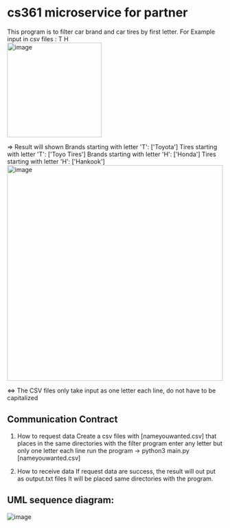 # cs361 microservice for partner

This program is to filter car brand and car tires by first letter.
For Example input in csv files :
T
H<br>
<img width="220" alt="image" src="https://github.com/yangcan1/cs361/assets/107888129/2f9e10a6-d57b-4211-a87a-bc52828aaadb">

=> Result will shown 
Brands starting with letter 'T': ['Toyota']
Tires starting with letter 'T': ['Toyo Tires']
Brands starting with letter 'H': ['Honda']
Tires starting with letter 'H': ['Hankook']<br>
<img width="502" alt="image" src="https://github.com/yangcan1/cs361/assets/107888129/9069455b-4a4a-403c-9919-d65167952de0">


<=> The CSV files only take input as one letter each line, do not have to be capitalized

## Communication Contract
1. How to request data
Create a csv files with [nameyouwanted.csv] that places in the same directories with the filter program
enter any letter but only one letter each line
run the program -> python3 main.py [nameyouwanted.csv]

2. How to receive data
If request data are success, the result will out put as output.txt files
It will be placed same directories with the program.

## UML sequence diagram:

![image](https://github.com/yangcan1/cs361/assets/107888129/c64a9a2e-6a35-40d5-870e-515aa625cef4)




